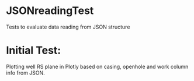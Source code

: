 # JSONreadingTest
Tests to evaluate data reading from JSON structure

# Initial Test:
Plotting well RS plane in Plotly based on casing, openhole and work column info from JSON.
